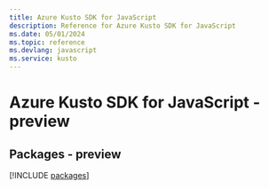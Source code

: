 ```yaml
---
title: Azure Kusto SDK for JavaScript
description: Reference for Azure Kusto SDK for JavaScript
ms.date: 05/01/2024
ms.topic: reference
ms.devlang: javascript
ms.service: kusto
---
```

# Azure Kusto SDK for JavaScript - preview
## Packages - preview
[!INCLUDE [packages](kusto-index.md)]